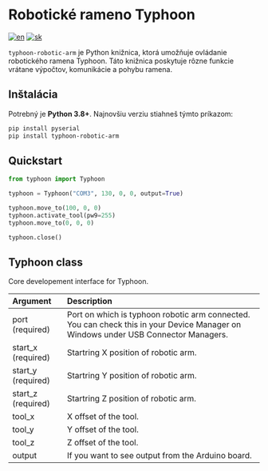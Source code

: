 # Robotické rameno Typhoon

[![en](https://img.shields.io/badge/lang-en-red.svg)](README.md)
[![sk](https://img.shields.io/badge/lang-sk-green.svg)](README.sk.md)

`typhoon-robotic-arm` je Python knižnica, ktorá umožňuje ovládanie robotického ramena Typhoon. Táto knižnica poskytuje rôzne funkcie vrátane výpočtov, komunikácie a pohybu ramena.

## Inštalácia

Potrebný je **Python 3.8+**. Najnovšiu verziu stiahneš týmto príkazom:

```bash
pip install pyserial
pip install typhoon-robotic-arm
```

## Quickstart

```python
from typhoon import Typhoon

typhoon = Typhoon("COM3", 130, 0, 0, output=True)

typhoon.move_to(100, 0, 0)
typhoon.activate_tool(pw9=255)
typhoon.move_to(0, 0, 0)

typhoon.close()
```

## Typhoon class

Core developement interface for Typhoon.

| Argument | Description |
| :--- | :--- |
| port (required) | Port on which is typhoon robotic arm connected. You can check this in your Device Manager on Windows under USB Connector Managers. |
| start_x (required) | Startring X position of robotic arm. |
| start_y (required) | Startring Y position of robotic arm. |
| start_z (required) | Startring Z position of robotic arm. |
| tool_x | X offset of the tool. |
| tool_y | Y offset of the tool. |
| tool_z | Z offset of the tool. |
| output | If you want to see output from the Arduino board. |